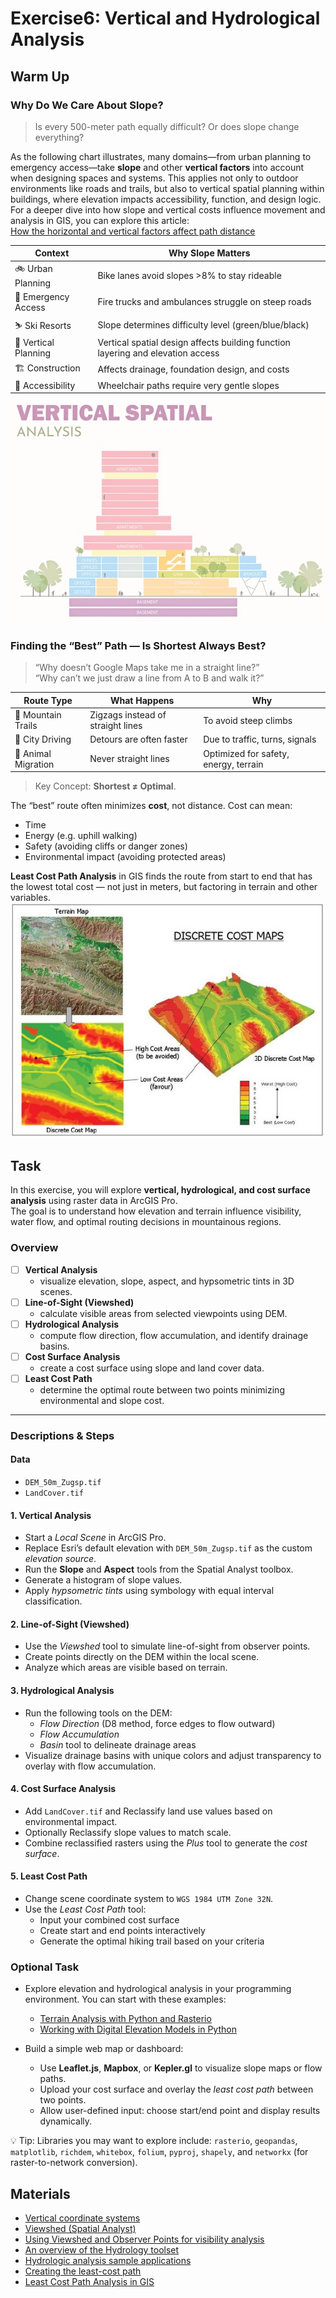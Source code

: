 # Exercise6: Vertical and Hydrological Analysis

## Warm Up

### Why Do We Care About Slope?

> Is every 500-meter path equally difficult? Or does slope change everything?

As the following chart illustrates, many domains—from urban planning to emergency access—take **slope** and other **vertical factors** into account when designing spaces and systems. 
This applies not only to outdoor environments like roads and trails, but also to vertical spatial planning within buildings, where elevation impacts accessibility, function, and design logic. For a deeper dive into how slope and vertical costs influence movement and analysis in GIS, you can explore this article:  
[How the horizontal and vertical factors affect path distance](https://pro.arcgis.com/en/pro-app/latest/tool-reference/spatial-analyst/how-the-horizonal-and-vertical-factors-affect-path-distance.htm)

| Context             | Why Slope Matters                                 |
|---------------------|---------------------------------------------------|
| 🚲 Urban Planning    | Bike lanes avoid slopes >8% to stay rideable     |
| 🚒 Emergency Access | Fire trucks and ambulances struggle on steep roads |
| ⛷️ Ski Resorts       | Slope determines difficulty level (green/blue/black) |
| 🧱 Vertical Planning | Vertical spatial design affects building function layering and elevation access |
| 🏗️ Construction      | Affects drainage, foundation design, and costs    |
| 🚶 Accessibility     | Wheelchair paths require very gentle slopes       |

![Architecture](../images/ex6/archi_vertical.jpg "An example of vertical analysis")


### Finding the “Best” Path — Is Shortest Always Best?

> “Why doesn’t Google Maps take me in a straight line?”  
> “Why can’t we just draw a line from A to B and walk it?”

| Route Type          | What Happens             | Why                  |
|---------------------|--------------------------|-----------------------|
| 🥾 Mountain Trails   | Zigzags instead of straight lines | To avoid steep climbs |
| 🚗 City Driving      | Detours are often faster | Due to traffic, turns, signals |
| 🦌 Animal Migration  | Never straight lines     | Optimized for safety, energy, terrain |

> Key Concept: **Shortest ≠ Optimal**.  

The “best” route often minimizes **cost**, not distance.
Cost can mean:
- Time
- Energy (e.g. uphill walking)
- Safety (avoiding cliffs or danger zones)
- Environmental impact (avoiding protected areas)

**Least Cost Path Analysis** in GIS finds the route from start to end that has the lowest total cost — not just in meters, but factoring in terrain and other variables.
![Cost Path Analysis](../images/ex6/Cost_path.jpg "An example of cost path")

## Task
In this exercise, you will explore **vertical, hydrological, and cost surface analysis** using raster data in ArcGIS Pro.  
The goal is to understand how elevation and terrain influence visibility, water flow, and optimal routing decisions in mountainous regions.

### Overview
- [ ] **Vertical Analysis**  
  - visualize elevation, slope, aspect, and hypsometric tints in 3D scenes.  
- [ ] **Line-of-Sight (Viewshed)**  
  - calculate visible areas from selected viewpoints using DEM.  
- [ ] **Hydrological Analysis**  
  - compute flow direction, flow accumulation, and identify drainage basins.  
- [ ] **Cost Surface Analysis**  
  - create a cost surface using slope and land cover data.  
- [ ] **Least Cost Path**  
  - determine the optimal route between two points minimizing environmental and slope cost.  

---

### Descriptions & Steps

#### Data
- `DEM_50m_Zugsp.tif`  
- `LandCover.tif`  

#### 1. Vertical Analysis
- Start a *Local Scene* in ArcGIS Pro.  
- Replace Esri’s default elevation with `DEM_50m_Zugsp.tif` as the custom *elevation source*.  
- Run the **Slope** and **Aspect** tools from the Spatial Analyst toolbox.  
- Generate a histogram of slope values.  
- Apply *hypsometric tints* using symbology with equal interval classification.

#### 2. Line-of-Sight (Viewshed)
- Use the *Viewshed* tool to simulate line-of-sight from observer points.  
- Create points directly on the DEM within the local scene.  
- Analyze which areas are visible based on terrain.

#### 3. Hydrological Analysis
- Run the following tools on the DEM:  
  - *Flow Direction* (D8 method, force edges to flow outward)  
  - *Flow Accumulation*  
  - *Basin* tool to delineate drainage areas  
- Visualize drainage basins with unique colors and adjust transparency to overlay with flow accumulation.

#### 4. Cost Surface Analysis
- Add `LandCover.tif` and Reclassify land use values based on environmental impact.  
- Optionally Reclassify slope values to match scale.  
- Combine reclassified rasters using the *Plus* tool to generate the *cost surface*.

#### 5. Least Cost Path
- Change scene coordinate system to `WGS 1984 UTM Zone 32N`.  
- Use the *Least Cost Path* tool:  
  - Input your combined cost surface  
  - Create start and end points interactively  
  - Generate the optimal hiking trail based on your criteria


### Optional Task

- Explore elevation and hydrological analysis in your programming environment. You can start with these examples:
  - [Terrain Analysis with Python and Rasterio](https://www.youtube.com/watch?v=AcuTSXLvQxA)  
  - [Working with Digital Elevation Models in Python](https://github.com/royalosyin/Work-with-DEM-data-using-Python-from-Simple-to-Complicated) 

- Build a simple web map or dashboard:
  - Use **Leaflet.js**, **Mapbox**, or **Kepler.gl** to visualize slope maps or flow paths.
  - Upload your cost surface and overlay the *least cost path* between two points.
  - Allow user-defined input: choose start/end point and display results dynamically.

💡 Tip: Libraries you may want to explore include:
`rasterio`, `geopandas`, `matplotlib`, `richdem`, `whitebox`, `folium`, `pyproj`, `shapely`, and `networkx` (for raster-to-network conversion).


## Materials
- [Vertical coordinate systems](https://pro.arcgis.com/en/pro-app/latest/help/mapping/properties/vertical-coordinate-systems.htm)
- [Viewshed (Spatial Analyst)](https://pro.arcgis.com/en/pro-app/latest/tool-reference/spatial-analyst/viewshed.htm)
- [Using Viewshed and Observer Points for visibility analysis](https://pro.arcgis.com/en/pro-app/latest/tool-reference/3d-analyst/using-viewshed-and-observer-points-for-visibility.htm)
- [An overview of the Hydrology toolset](https://pro.arcgis.com/en/pro-app/latest/tool-reference/spatial-analyst/an-overview-of-the-hydrology-tools.htm)
- [Hydrologic analysis sample applications](https://pro.arcgis.com/en/pro-app/latest/tool-reference/spatial-analyst/hydrologic-analysis-sample-applications.htm)
- [Creating the least-cost path](https://pro.arcgis.com/en/pro-app/latest/tool-reference/spatial-analyst/creating-the-least-cost-path.htm)
- [Least Cost Path Analysis in GIS](https://gisgeography.com/least-cost-path-analysis/)